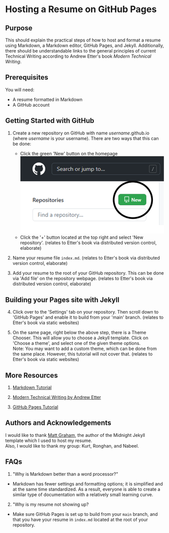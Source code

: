# Hosting a Resume on GitHub Pages

## Purpose
This should explain the practical steps of how to host and format a resume using Markdown, a Markdown editor, GitHub Pages, and Jekyll. Additionally, there should be understandable links to the general principles of current Technical Writing according to Andrew Etter's book *Modern Technical Writing*.

## Prerequisites
You will need:
- A resume formatted in Markdown
- A GitHub account

## Getting Started with GitHub

1. Create a new repository on GitHub with name *username*.github.io (where *username* is your username). There are two ways that this can be done:
    -  Click the green 'New' button on the homepage   
![New repo](new_repo.png)
    -  Click the '+' button located at the top right and select 'New repository'. (relates to Etter's book via distributed version control, elaborate)

2. Name your resume file `index.md`. (relates to Etter's book via distributed version control, elaborate)

3. Add your resume to the root of your GitHub repository. This can be done via 'Add file' on the repository webpage. (relates to Etter's book via distributed version control, elaborate)

## Building your Pages site with Jekyll

4. Click over to the 'Settings' tab on your repository. Then scroll down to 'GitHub Pages' and enable it to build from your 'main' branch. (relates to Etter's book via static websites)

5. On the same page, right below the above step, there is a Theme Chooser. This will allow you to choose a Jekyll template. Click on 'Choose a theme', and select one of the given theme options.  
Note: You may want to add a custom theme, which can be done from the same place. However, this tutorial will not cover that. (relates to Etter's book via static websites)

## More Resources

1. [Markdown Tutorial](https://www.markdowntutorial.com/)

2. [Modern Technical Writing by Andrew Etter](https://www.amazon.ca/Modern-Technical-Writing-Introduction-Documentation-ebook/dp/B01A2QL9SS)

3. [GitHub Pages Tutorial](https://pages.github.com/)

## Authors and Acknowledgements
I would like to thank [Matt Graham](https://twitter.com/michigangraham), the author of the Midnight Jekyll template which I used to host my resume.     
Also, I would like to thank my group: Kurt, Ronghan, and Nabeel.

## FAQs
1. "Why is Markdown better than a word processor?"
- Markdown has fewer settings and formatting options; it is simplified and at the same time standardized. As a result, everyone is able to create a similar type of documentation with a relatively small learning curve.
2. "Why is my resume not showing up?
- Make sure GitHub Pages is set up to build from your `main` branch, and that you have your resume in `index.md` located at the root of your repository. 